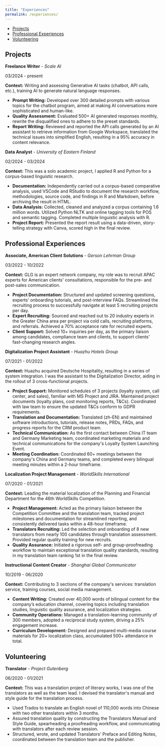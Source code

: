 ```yaml
---
title: "Experiences"
permalink: /experiences/
---
```

- [Projects](#projects)
- [Professional Experiences](#professional-experiences)
- [Volunteering](#volunteering)

## Projects

**Freelance Writer** - *Scale AI*

03/2024 - present 

**Context:** Writing and assessing Generative AI tasks (chatbot, API calls, etc.), training AI to generate natural language responses. 

- **Prompt Writing:** Developed over 300 detailed prompts with various topics for the chatbot program, aimed at making AI conversations more sophisticated and human-like. 
- **Quality Assessment:** Evaluated 500+ AI generated responses monthly, rewrite the disqualified ones to adhere to the preset standards.
- **Report Writing:** Reviewed and reported the API calls generated by an AI assistant to retrieve information from Google Workspace, translated the technical issues into simplified English, resulting in a 95% accuracy in content relevance. 

**Data Analyst** - *University of Eastern Finland*      

02/2024 - 03/2024

**Context:** This was a solo academic project, I applied R and Python for a corpus-based linguistic research. 

- **Documentation:** Independently carried out a corpus-based comparative analysis, used VSCode and RStudio to document the research workflow, methodologies, source code, and findings in R and Markdown, before archiving the result in HTML. 
- **Data Analysis:** Collected, cleaned and analyzed a corpus containing 1.6 million words. Utilized Python NLTK and online tagging tools for POS and semantic tagging. Completed multiple linguistic analysis with R. 
- **Project Report:** Presented the report result using a data-driven, story-telling strategy with Canva, scored high in the final review. 
  
## Professional Experiences

**Associate, American Client Solutions** - *Gerson Lehrman Group*      

03/2022 - 10/2022

**Context:** GLG is an expert network company, my role was to recruit APAC experts for American clients' consultations, responsible for the pre- and post-sales communication. 

- **Project Documentation:** Structured and updated screening questions, experts' onboarding tutorials, and post-interview FAQs. Streamlined the recruiting process to successfully navigate at least 5 recruiting projects per day. 
- **Expert Recruiting:** Sourced and reached out to 20 industry experts in the Greater China area per project via cold calls, recruiting platforms, and referrals. Achieved a 70% acceptance rate for recruited experts.
- **Client Support:** Solved 10+ inquiries per day, as the primary liaison among candidates, compliance team and clients, to support clients' fast-changing research angles. 

**Digitalization Project Assistant** - *Huazhu Hotels Group*        

07/2021 - 01/2022

**Context:** Huazhu acquired Deutsche Hospitality, resulting in a series of system integration. I was the assistant to the Digitalization Director, aiding in the rollout of 3 cross-functional projects.  

- **Project Support:** Monitored schedules of 3 projects (loyalty system, call center, and sales), familiar with MS Project and JIRA. Maintained project documents (loyalty plans, cost monitoring reports, T&Cs). Coordinated with law team to ensure the updated T&Cs conform to GDPR requirements. 
- **Translation and Documentation:** Translated (zh-EN) and maintained software introductions, tutorials, release notes, PRDs, FAQs, and progress reports for the CRM product team. 
- **Technical Communication:** As the first contact between China IT team and Germany Marketing team, coordinated marketing materials and technical communications for the company's Loyalty System Launching Event. 
- **Meeting Coordination:** Coordinated 60+ meetings between the company's China and Germany teams, and completed every bilingual meeting minutes within a 2-hour timeframe.

**Localization Project Management** - *WorldSkills International*        

07/2020 - 01/2021

**Context:** Leading the material localization of the Planning and Financial Department for the 46th WorldSkills Competition.  

- **Project Management:** Acted as the primary liaison between the Competition Committee and the translation team, tracked project milestones and documentation for streamlined reporting, and consistently delivered tasks within a 48-hour timeframe.
- **Translators Recruiting:** Led the selection and onboarding of 8 new translators from nearly 100 candidates through translation assessment. Provided regular quality training for new recruits.
- **Quality Assurance:** Initiated a rigorous self- and group-proofreading workflow to maintain exceptional translation quality standards, resulting in my translation team ranking 1st in the final review.

**Instructional Content Creator** - *Shanghai Global Communicator*        

10/2019 - 06/2020

**Context:** Contributing to 3 sections of the company's services: translation service, training courses, social media management. 

- **Content Writing:** Created over 40,000 words of bilingual content for the company’s education channel, covering topics including translation studies, linguistic quality assurance, and localization strategies.
- **Community Operations:** Managed a translation-learning community of 300 members, adopted a reciprocal study system, driving a 25% engagement increase.
- **Curriculum Development:** Designed and prepared multi-media course materials for 20+ localization class, accumulated 500+ attendance in total.

## Volunteering

**Translator** - *Project Gutenberg*        

06/2020 - 01/2021

**Context:** This was a translation project of literary works, I was one of the translators as well as the team lead. I devised the translator's manual and style guide for the translation process. 

- Used Trados to translate an English novel of 110,000 words into Chinese with two other translators within 3 months.
- Assured translation quality by constructing the Translators Manual and Style Guide, spearheading a proofreading workflow, and communicating with translators after each review session.
- Structured, wrote, and updated Translators' Preface and Editing Notes, coordinated between the translation team and the publisher. 